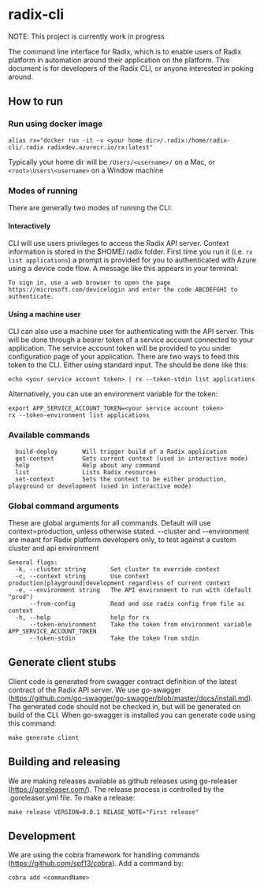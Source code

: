 # radix-cli

NOTE: This project is currently work in progress

The command line interface for Radix, which is to enable users of Radix platform in automation around their application on the platform. This document is for developers of the Radix CLI, or anyone interested in poking around.

## How to run

### Run using docker image

```
alias rx="docker run -it -v <your home dir>/.radix:/home/radix-cli/.radix radixdev.azurecr.io/rx:latest"
```

Typically your home dir will be `/Users/<username>/` on a Mac, or `<root>\Users\<username>` on a Window machine

### Modes of running

There are generally two modes of running the CLI:

#### Interactively

CLI will use users privileges to access the Radix API server. Context information is stored in the \$HOME/.radix folder. First time you run it (i.e. `rx list applications`) a prompt is provided for you to authenticated with Azure using a device code flow. A message like this appears in your terminal:

`To sign in, use a web browser to open the page https://microsoft.com/devicelogin and enter the code ABCDEFGHI to authenticate.`

#### Using a machine user

CLI can also use a machine user for authenticating with the API server. This will be done through a bearer token of a service account connected to your application. The service account token will be provided to you under configuration page of your application. There are two ways to feed this token to the CLI. Either using standard input. The should be done like this:

`echo <your service account token> | rx --token-stdin list applications`

Alternatively, you can use an environment variable for the token:

```
export APP_SERVICE_ACCOUNT_TOKEN=<your service account token>
rx --token-environment list applications
```

### Available commands

```
  build-deploy       Will trigger build of a Radix application
  get-context        Gets current context (used in interactive mode)
  help               Help about any command
  list               Lists Radix resources
  set-context        Sets the context to be either production, playground or development (used in interactive mode)
```

### Global command arguments

These are global arguments for all commands. Default will use context=production, unless otherwise stated. --cluster and --environment are meant for Radix platform developers only, to test against a custom cluster and api environment

```
General flags:
  -k, --cluster string       Set cluster to override context
  -c, --context string       Use context production|playground|development regardless of current context
  -e, --environment string   The API environment to run with (default "prod")
      --from-config          Read and use radix config from file as context
  -h, --help                 help for rx
      --token-environment    Take the token from environment variable APP_SERVICE_ACCOUNT_TOKEN
      --token-stdin          Take the token from stdin
```

## Generate client stubs

Client code is generated from swagger contract definition of the latest contract of the Radix API server. We use go-swagger (https://github.com/go-swagger/go-swagger/blob/master/docs/install.md). The generated code should not be checked in, but will be generated on build of the CLI. When go-swagger is installed you can generate code using this command:

```
make generate client
```

## Building and releasing

We are making releases available as github releases using go-releaser (https://goreleaser.com/). The release process is controlled by the .goreleaser.yml file. To make a release:

```
make release VERSION=0.0.1 RELASE_NOTE="First release"
```

## Development

We are using the cobra framework for handling commands (https://github.com/spf13/cobra). Add a command by:

```
cobra add <commandName>
```
